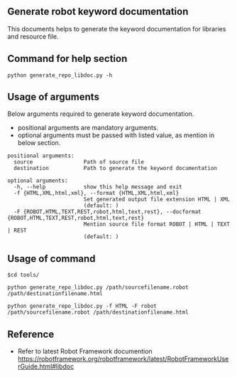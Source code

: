 ## Generate robot keyword documentation  ##
This documents helps to generate the keyword documentation for libraries and resource file.

## Command for help section ##
```
python generate_repo_libdoc.py -h
```
## Usage of arguments ##

Below arguments required to generate keyword documentation.
* positional arguments are mandatory arguments.
* optional arguments must be passed with listed value, as mention in below section.

```
positional arguments:
  source                Path of source file
  destination           Path to generate the keyword documentation

optional arguments:
  -h, --help            show this help message and exit
  -f {HTML,XML,html,xml}, --format {HTML,XML,html,xml}
                        Set generated output file extension HTML | XML
                        (default: )
  -F {ROBOT,HTML,TEXT,REST,robot,html,text,rest}, --docformat {ROBOT,HTML,TEXT,REST,robot,html,text,rest}
                        Mention source file format ROBOT | HTML | TEXT | REST
                        (default: )
```
## Usage of command ##
```
$cd tools/

python generate_repo_libdoc.py /path/sourcefilename.robot /path/destinationfilename.html

python generate_repo_libdoc.py -f HTML -F robot /path/sourcefilename.robot /path/destinationfilename.html
```

## Reference ##

* Refer to latest Robot Framework documention
  https://robotframework.org/robotframework/latest/RobotFrameworkUserGuide.html#libdoc
